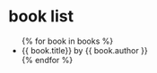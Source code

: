 <html>
<head>
    <title>book list</title>
</head>
<body>
    <h1>book list</h1>
    <ul>
        {% for book in books %}
            <li>{{ book.title}} by {{ book.author }}</li>
        {% endfor %}
    </ul>
</body>
</html>
